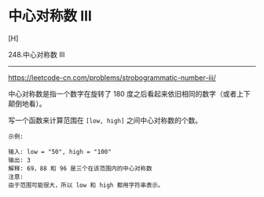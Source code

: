 

# 中心对称数 III
[H]

248.中心对称数 III

---

https://leetcode-cn.com/problems/strobogrammatic-number-iii/


中心对称数是指一个数字在旋转了 180 度之后看起来依旧相同的数字（或者上下颠倒地看）。

写一个函数来计算范围在 `[low, high]` 之间中心对称数的个数。
```
示例:

输入: low = "50", high = "100"
输出: 3 
解释: 69，88 和 96 是三个在该范围内的中心对称数
注意:
由于范围可能很大，所以 low 和 high 都用字符串表示。
```